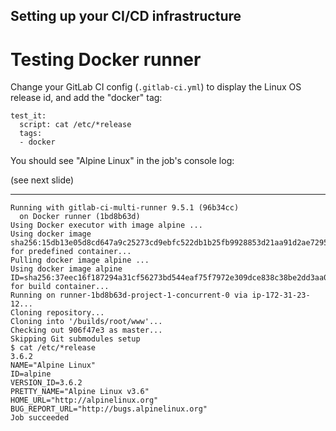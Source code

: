 
## Setting up your CI/CD infrastructure
# Testing Docker runner

Change your GitLab CI config (`.gitlab-ci.yml`) to display the Linux OS release id, and add the "docker" tag:

```text
test_it:  
  script: cat /etc/*release  
  tags:  
  - docker
```
You should see "Alpine Linux" in the job's console log:

(see next slide)

---


```shell_session
Running with gitlab-ci-multi-runner 9.5.1 (96b34cc)
  on Docker runner (1bd8b63d)
Using Docker executor with image alpine ...
Using docker image sha256:15db13e05d8cd647a9c25273cd9ebfc522db1b25fb9928853d21aa91d2ae7295
for predefined container...
Pulling docker image alpine ...
Using docker image alpine ID=sha256:37eec16f187294a31cf56273bd544eaf75f7972e309dce838c38be2dd3aa0a45
for build container...
Running on runner-1bd8b63d-project-1-concurrent-0 via ip-172-31-23-12...
Cloning repository...
Cloning into '/builds/root/www'...
Checking out 906f47e3 as master...
Skipping Git submodules setup
$ cat /etc/*release
3.6.2
NAME="Alpine Linux"
ID=alpine
VERSION_ID=3.6.2
PRETTY_NAME="Alpine Linux v3.6"
HOME_URL="http://alpinelinux.org"
BUG_REPORT_URL="http://bugs.alpinelinux.org"
Job succeeded
```
